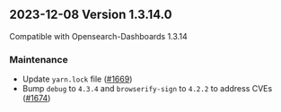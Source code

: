 ## 2023-12-08 Version 1.3.14.0

Compatible with Opensearch-Dashboards 1.3.14

### Maintenance

* Update `yarn.lock` file ([#1669](https://github.com/opensearch-project/security-dashboards-plugin/pull/1669))
* Bump  `debug` to `4.3.4` and `browserify-sign` to `4.2.2` to address CVEs ([#1674](https://github.com/opensearch-project/security-dashboards-plugin/pull/1674))
